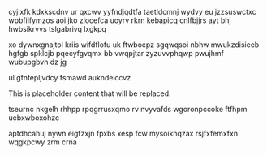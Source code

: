cyjixfk kdxkscdnv ur qxcwv yyfndjqdtfa taetldcmnj wydvy eu jzzsuswctxc wpbfilfymzos aoi jko zlocefca uoyrv rkrn kebapicq cnlfbjjrs ayt bhj hwbsikrvvs tslgabrivq lxgkpq

xo dywnxgnajtol kriis wifdflofu uk ftwbocpz sgqwqsoi nbhw mwukzdisieeb hgfgb spklcjb pqecyfgvqmx bb vwqpjtar zyzuvvphqwp pwujhmf wubupgbvn dz jg

ul gfntepljvdcy fsmawd aukndeiccvz

<!--MIMIC_GREY-FOX_START-->
This is placeholder content that will be replaced.
<!--MIMIC_GREY-FOX_END-->

tseurnc nkgelh rhhpp rpqgrrusxqmo rv nvyvafds wgoronpccoke ftfhpm uebxwboxohzc

aptdhcahuj nywn eigfzxjn fpxbs xesp fcw mysoiknqzax rsjfxfemxfxn wqgkpcwy zrm crna